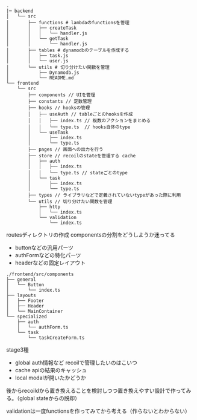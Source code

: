 ```
.
|─ backend
│   └── src
│       ├── functions # lambdaのfunctionsを管理
│       │   ├── createTask
│       │   │   └── handler.js
│       │   └── getTask
│       │       └── handler.js
│       ├── tables # dynamodbのテーブルを作成する
│       │   ├── task.js
│       │   └── user.js
│       └── utils # 切り分けたい関数を管理
│           ├── Dynamodb.js
│           └── README.md
└── frontend
    └── src
        ├── components // UIを管理
        ├── constants // 定数管理
        ├── hooks // hooksの管理
        │   ├── useAuth // tableごとのhooksを作成
        │   │   ├── index.ts // 複数のアクションをまとめる
        │   │   └── type.ts  // hooks自体のtype
        │   └── useTask
        │       ├── index.ts
        │       └── type.ts
        ├── pages // 画面への出力を行う
        ├── store // recoilのstateを管理する cache
        │   ├── auth
        │   │   ├── index.ts
        │   │   └── type.ts // stateごとのtype
        │   └── task
        │       ├── index.ts
        │       └── type.ts
        ├── types // ライブラリなどで定義されていないtypeがあった際に利用
        └── utils // 切り分けたい関数を管理
            ├── http
            │   └── index.ts
            └── validation
                └── index.ts
```

routesディレクトリの作成
componentsの分割をどうしようか迷ってる
  - buttonなどの汎用パーツ
  - authFormなどの特化パーツ
  - headerなどの固定レイアウト

```
./frontend/src/components
├── general
│   └── Button
│       └── index.ts
├── layouts
│   ├── Footer
│   ├── Header
│   └── MainContainer
└── specialized
    ├── auth
    │   └── authForm.ts
    └── task
        └── taskCreateForm.ts
```
stage3種
- global auth情報など recoilで管理したいのはこいつ
- cache apiの結果のキャッシュ
- local modalが開いたかどうか

後からrecoildから置き換えることを検討しつつ置き換えやすい設計で作ってみる。（global stateからの脱却）

validationは一度functionsを作ってみてから考える（作らないとわからない）
